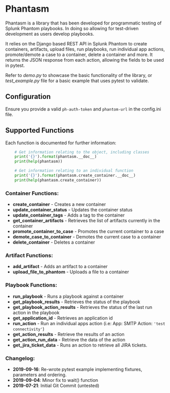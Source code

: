 # Phantasm
Phantasm is a library that has been developed for programmatic testing of Splunk Phantom playbooks. In doing so allowing for test-driven development as users develop playbooks. 

It relies on the Django based REST API in Splunk Phantom to create containers, artifacts, upload files, run playbooks, run individual app actions, promote/demote a case to a container, delete a container and more. It returns the JSON response from each action, allowing the fields to be used in pytest.

Refer to _demo.py_ to showcase the basic functionality of the library, or _test_example.py_ file for a basic example that uses pytest to validate.

## Configuration
Ensure you provide a valid `ph-auth-token` and `phantom-url` in the config.ini file.

## Supported Functions
Each function is documented for further information:
```python
    # Get information relating to the object, including classes
    print('{}').format(phantasm.__doc__)
    print(help(phantasm))

    # Get information relating to an individual function
    print('{}').format(phantasm.create_container.__doc__)
    print(help(phantasm.create_container))
```

### Container Functions:
 - **create_container** - Creates a new container
 - **update_container_status** - Updates the container status
 - **update_container_tags** - Adds a tag to the container
 - **get_container_artifacts** - Retrieves the list of artifacts currently in the container
 - **promote_container_to_case** - Promotes the current container to a case
 - **demote_case_to_container** - Demotes the current case to a container
 - **delete_container** - Deletes a container

### Artifact Functions:
 - **add_artifact** - Adds an artifact to a container
 - **upload_file_to_phantom** - Uploads a file to a container

### Playbook Functions:
 - **run_playbook** - Runs a playbook against a container
 - **get_playbook_results** - Retrieves the status of the playbook
 - **get_playbook_action_results** - Retrieves the status of the last run action in the playbook
 - **get_application_id** - Retrieves an application id
 - **run_action** - Run an individual apps action (i.e: App: SMTP Action: `'test connectivity'`)
 - **get_action_results** - Retrieve the results of an action
 - **get_action_run_data** - Retrieve the data of the action
 - **get_jira_ticket_data** - Runs an action to retrieve all JIRA tickets.

### Changelog:
 - **2019-09-16**: Re-wrote pytest example implementing fixtures, parameters and ordering.
 - **2019-09-04**: Minor fix to wait() function
 - **2019-07-21**: Initial Git Commit (untested)
